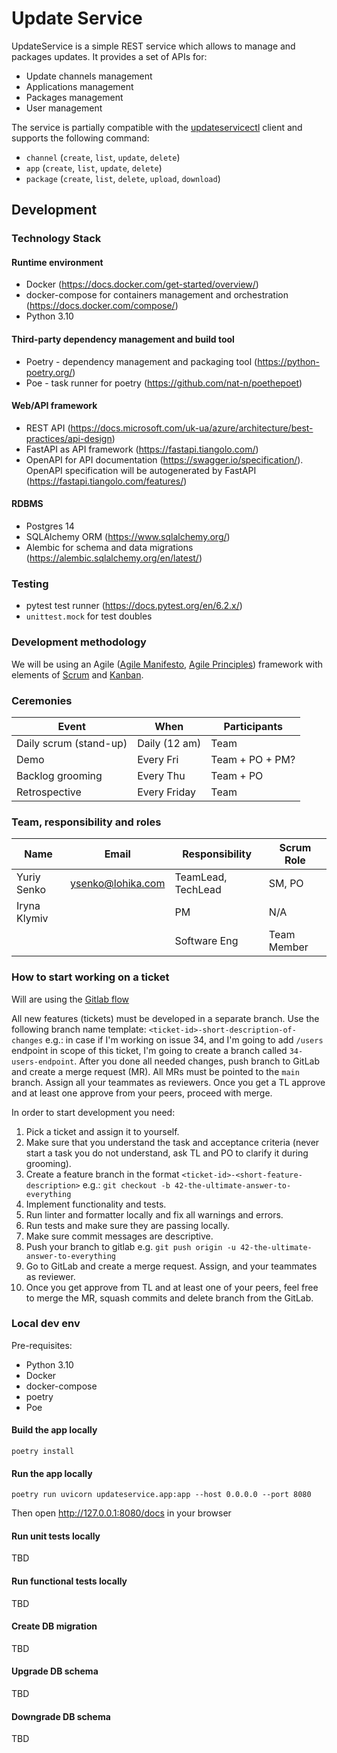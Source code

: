 # Update Service

UpdateService is a simple REST service which allows to manage and packages updates. It provides a set of APIs for:
- Update channels management
- Applications management
- Packages management
- User management

The service is partially compatible with the [updateservicectl](https://github.com/coreos/updateservicectl) client and supports the following command:
- `channel` (`create`, `list`, `update`, `delete`)
- `app` (`create`, `list`, `update`, `delete`)
- `package` (`create`, `list`, `delete`, `upload`, `download`)


## Development 

### Technology Stack

#### Runtime environment
- Docker (https://docs.docker.com/get-started/overview/)
- docker-compose for containers management and orchestration (https://docs.docker.com/compose/)
- Python 3.10

#### Third-party dependency management and build tool
- Poetry - dependency management and packaging tool (https://python-poetry.org/)
- Poe - task runner for poetry (https://github.com/nat-n/poethepoet)

#### Web/API framework
- REST API (https://docs.microsoft.com/uk-ua/azure/architecture/best-practices/api-design)
- FastAPI as API framework (https://fastapi.tiangolo.com/)
- OpenAPI for API documentation (https://swagger.io/specification/). OpenAPI specification will be autogenerated by FastAPI (https://fastapi.tiangolo.com/features/)

#### RDBMS
- Postgres 14
- SQLAlchemy ORM (https://www.sqlalchemy.org/)
- Alembic for schema and data migrations (https://alembic.sqlalchemy.org/en/latest/)

### Testing
- pytest test runner (https://docs.pytest.org/en/6.2.x/)
- `unittest.mock` for test doubles

### Development methodology
We will be using an Agile ([Agile Manifesto](https://agilemanifesto.org/), [Agile Principles](https://agilemanifesto.org/principles)) framework with elements of [Scrum](https://www.scrum.org/resources/what-is-scrum) and [Kanban](https://www.atlassian.com/agile/kanban).

### Ceremonies
| Event                  | When               | Participants    |
|------------------------|--------------------|-----------------|
| Daily scrum (stand-up) | Daily (12 am)      | Team            |
| Demo                   | Every Fri          | Team + PO + PM? |
| Backlog grooming       | Every Thu          | Team + PO       |
| Retrospective          | Every Friday       | Team            |

### Team, responsibility and roles
| Name                 | Email                 | Responsibility     | Scrum Role  |
|----------------------|-----------------------|--------------------|-------------|
| Yuriy Senko          | ysenko@lohika.com     | TeamLead, TechLead | SM, PO      |
| Iryna Klymiv         |                       | PM                 | N/A         |
|                      |                       | Software Eng       | Team Member |

### How to start working on a ticket
Will are using the [Gitlab flow](https://docs.gitlab.com/ee/topics/gitlab_flow.html)

All new features (tickets) must be developed in a separate branch. Use the following branch name template: `<ticket-id>-short-description-of-changes` e.g.: in case if I'm working on issue 34, and I'm going to add `/users` endpoint in scope of this ticket, I'm going to create a branch called `34-users-endpoint`.
After you done all needed changes, push branch to GitLab and create a merge request (MR). All MRs must be pointed to the `main` branch. Assign all your teammates as reviewers. Once you get a TL approve and at least one approve from your peers, proceed with merge.

In order to start development you need:
1. Pick a ticket and assign it to yourself.
2. Make sure that you understand the task and acceptance criteria (never start a task you do not understand, ask TL and PO to clarify it during grooming).
3. Create a feature branch in the format `<ticket-id>-<short-feature-description>` e.g.: `git checkout -b 42-the-ultimate-answer-to-everything`
4. Implement functionality and tests.
5. Run linter and formatter locally and fix all warnings and errors.
6. Run tests and make sure they are passing locally.
7. Make sure commit messages are descriptive.
8. Push your branch to gitlab e.g. `git push origin -u 42-the-ultimate-answer-to-everything`
9. Go to GitLab and create a merge request. Assign, and your teammates as reviewer.
10. Once you get approve from TL and at least one of your peers, feel free to merge the MR, squash commits and delete branch from the GitLab.

### Local dev env

Pre-requisites:
- Python 3.10
- Docker
- docker-compose
- poetry
- Poe

#### Build the app locally
```shell
poetry install
```

#### Run the app locally
```shell
poetry run uvicorn updateservice.app:app --host 0.0.0.0 --port 8080
```
Then open http://127.0.0.1:8080/docs in your browser

#### Run unit tests locally
TBD

#### Run functional tests locally
TBD

#### Create DB migration
TBD

#### Upgrade DB schema
TBD

#### Downgrade DB schema
TBD